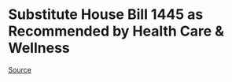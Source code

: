 # Substitute House Bill 1445 as Recommended by Health Care & Wellness

[Source](http://lawfilesext.leg.wa.gov/biennium/2021-22/Pdf/Bills/House%20Bills/1445-S.pdf)